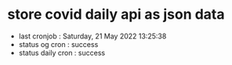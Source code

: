 # store covid daily api as json data

- last cronjob : Saturday, 21 May 2022 13:25:38
- status og cron : success
- status daily cron : success
      
      